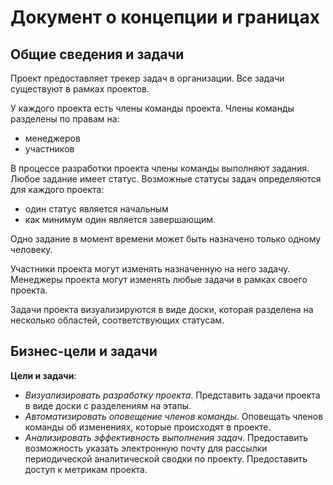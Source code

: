 # Документ о концепции и границах
## Общие сведения и задачи
Проект предоставляет трекер задач в организации. Все задачи существуют в рамках проектов.

У каждого проекта есть члены команды проекта. Члены команды разделены по правам на:
+ менеджеров
+ участников

В процессе разработки проекта члены команды выполняют задания. Любое задание имеет статус.
Возможные статусы задач определяются для каждого проекта:
+ один статус является начальным
+ как минимум один является завершающим.

Одно задание в момент времени может быть назначено только одному человеку.

Участники проекта могут изменять назначенную на него задачу.
Менеджеры проекта могут изменять любые задачи в рамках своего проекта.

Задачи проекта визуализируются в виде доски, которая разделена на несколько областей, соответствующих статусам.

## Бизнес-цели и задачи
**Цели и задачи**:
+ *Визуализировать разработку проекта*.
Представить задачи проекта в виде доски с разделениям на этапы.
+ *Автоматизировать оповещение членов команды*.
Оповещать членов команды об изменениях, которые происходят в проекте.
+ *Анализировать эффективность выполнения задач*.
Предоставить возможность указать электронную почту для рассылки периодической аналитической сводки по проекту.
Предоставить доступ к метрикам проекта.
